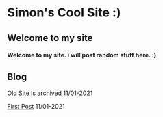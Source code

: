 # Simon's Cool Site :)
## Welcome to my site
#### Welcome to my site. i will post random stuff here. :)
## Blog
[Old Site is archived](https://sastofficial.github.io/pages/blog/oldsite) 11/01-2021

[First Post](https://sastofficial.github.io/pages/blog/first%20post) 11/01-2021

